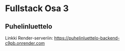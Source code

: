 # Fullstack Osa 3

## Puhelinluettelo

Linkki Render-serveriin: https://puhelinluettelo-backend-c9pb.onrender.com
